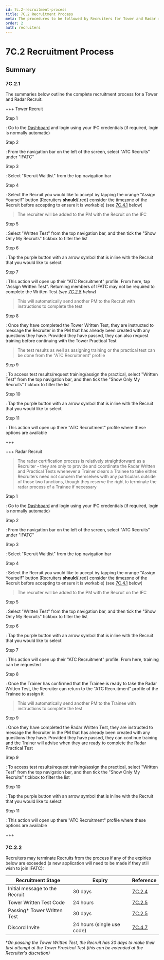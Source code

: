 ```yaml
---
id: 7c.2-recruitment-process
title: 7C.2 Recruitment Process
meta: The procedures to be followed by Recruiters for Tower and Radar recruitment within IFATC
order: 2
auth: recruiters
---
```


# 7C.2 Recruitment Process



## Summary

### 7C.2.1

The summaries below outline the complete recruitment process for a Tower and Radar Recruit:



+++ Tower Recruit

Step 1

: Go to the [Dashboard](https://dashboard.infiniteflight.com) and login using your IFC credentials (if required, login is normally automatic)



Step 2

: From the navigation bar on the left of the screen, select "ATC Recruits" under "IFATC"



Step 3

: Select "Recruit Waitlist" from the top navigation bar 



Step 4

: Select the Recruit you would like to accept by tapping the orange "Assign Yourself" button (Recruiters **should**{.red} consider the timezone of the Recruit before accepting to ensure it is workable) (see [7C.4.1](/guide/atc-manual/7c.-recruiters/7c.4-recruiter-admin#7c.4.1) below)

> The recruiter will be added to the PM with the Recruit on the IFC



Step 5

: Select "Written Test" from the top navigation bar, and then tick the "Show Only My Recruits" tickbox to filter the list



Step 6

: Tap the purple button with an arrow symbol that is inline with the Recruit that you would like to select



Step 7

: This action will open up their "ATC Recruitment" profile. From here, tap "Assign Written Test". Returning members of IFATC may not be required to complete the Written Test *(see [7C.2.8](/guide/atc-manual/7c.-recruiters/7c.2-recruitment-process-(initial)#7c.2.8) below)*

> This will automatically send another PM to the Recruit with instructions to complete the test



Step 8

: Once they have completed the Tower Written Test, they are instructed to message the Recruiter in the PM that has already been created with any questions they have. Provided they have passed, they can also request training before continuing with the Tower Practical Test

> The test results as well as assigning training or the practical test can be done from the "ATC Recruitment" profile 



Step 9

: To access test results/request training/assign the practical, select "Written Test" from the top navigation bar, and then tick the "Show Only My Recruits" tickbox to filter the list



Step 10

: Tap the purple button with an arrow symbol that is inline with the Recruit that you would like to select



Step 11

: This action will open up there "ATC Recruitment" profile where these options are available

+++



+++ Radar Recruit

> The radar certification process is relatively straightforward as a Recruiter - they are only to provide and coordinate the Radar Written and Practical Tests whenever a Trainer clears a Trainee to take either. Recruiters need not concern themselves with any particulars outside of those two functions, though they reserve the right to terminate the radar process of a Trainee if necessary



Step 1

: Go to the [Dashboard](https://dashboard.infiniteflight.com) and login using your IFC credentials (if required, login is normally automatic)



Step 2

: From the navigation bar on the left of the screen, select "ATC Recruits" under "IFATC"



Step 3

: Select "Recruit Waitlist" from the top navigation bar 



Step 4

: Select the Recruit you would like to accept by tapping the orange "Assign Yourself" button (Recruiters **should**{.red} consider the timezone of the Recruit before accepting to ensure it is workable) (see [7C.4.1](/guide/atc-manual/7c.-recruiters/7c.4-recruiter-admin#7c.4.1) below)

> The recruiter will be added to the PM with the Recruit on the IFC



Step 5

: Select "Written Test" from the top navigation bar, and then tick the "Show Only My Recruits" tickbox to filter the list



Step 6

: Tap the purple button with an arrow symbol that is inline with the Recruit that you would like to select



Step 7

: This action will open up their "ATC Recruitment" profile. From here, training can be requested 



Step 8

: Once the Trainer has confirmed that the Trainee is ready to take the Radar Written Test, the Recruiter can return to the "ATC Recruitment" profile of the Trainee to assign it

> This will automatically send another PM to the Trainee with instructions to complete the test



Step 9

: Once they have completed the Radar Written Test, they are instructed to message the Recruiter in the PM that has already been created with any questions they have. Provided they have passed, they can continue training and the Trainer will advise when they are ready to complete the Radar Practical Test



Step 9

: To access test results/request training/assign the practical, select "Written Test" from the top navigation bar, and then tick the "Show Only My Recruits" tickbox to filter the list



Step 10

: Tap the purple button with an arrow symbol that is inline with the Recruit that you would like to select



Step 11

: This action will open up there "ATC Recruitment" profile where these options are available

+++



### 7C.2.2

Recruiters may terminate Recruits from the process if any of the expiries below are exceeded (a new application will need to be made if they still wish to join IFATC):

| Recruitment Stage              | Expiry                     | Reference                                                    |
| ------------------------------ | -------------------------- | ------------------------------------------------------------ |
| Initial message to the Recruit | 30 days                    | [7C.2.4](/guide/atc-manual/7c.-recruiters/7c.2-recruitment-process-(initial)#7c.2.4) |
| Tower Written Test Code        | 24 hours                   | [7C.2.5](/guide/atc-manual/7c.-recruiters/7c.2-recruitment-process-(initial)#7c.2.5) |
| Passing* Tower Written Test    | 30 days                    | [7C.2.5](/guide/atc-manual/7c.-recruiters/7c.2-recruitment-process-(initial)#7c.2.5) |
| Discord Invite                 | 24 hours (single use code) | [7C.4.7](/guide/atc-manual/7c.-recruiters/7c.4-recruiter-admin#7c.4.7) |

**On passing the Tower Written Test, the Recruit has 30 days to make their first attempt at the Tower Practical Test (this can be extended at the Recruiter's discretion)*
